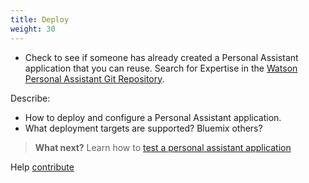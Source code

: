 ```yaml
---
title: Deploy
weight: 30
---
```

  * Check to see if someone has already created a Personal Assistant application that you can reuse. Search for Expertise in the [Watson Personal Assistant Git Repository]().

  Describe:
  * How to deploy and configure a Personal Assistant application.
  * What deployment targets are supported? Bluemix others?  

> **What next?** Learn how to [test a personal assistant application]({{site.baseurl}}/developer/cognitive-application/test-applications/)


Help [contribute]({{site.baseurl}}/developer/contribute/contribute-doc/)

